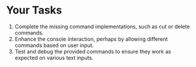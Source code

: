 # Your Tasks

1. Complete the missing command implementations, such as cut or delete commands.
2. Enhance the console interaction, perhaps by allowing different commands based on user input.
3. Test and debug the provided commands to ensure they work as expected on various text inputs.
